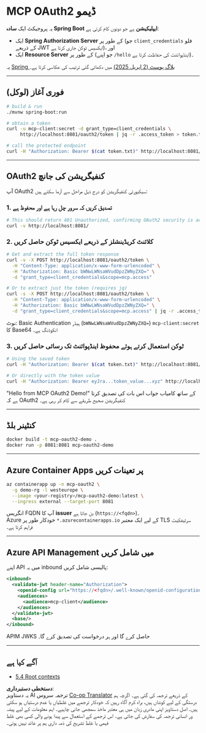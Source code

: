 <!--
CO_OP_TRANSLATOR_METADATA:
{
  "original_hash": "0a7083e660ca0d85fd6a947514c61993",
  "translation_date": "2025-07-14T00:40:01+00:00",
  "source_file": "05-AdvancedTopics/mcp-oauth2-demo/README.md",
  "language_code": "ur"
}
-->
# MCP OAuth2 ڈیمو

یہ پروجیکٹ ایک **سادہ Spring Boot ایپلیکیشن** ہے جو دونوں کام کرتی ہے:

* ایک **Spring Authorization Server** کے طور پر (جو `client_credentials` فلو کے ذریعے JWT ایکسیس ٹوکن جاری کرتا ہے)، اور  
* ایک **Resource Server** کے طور پر (جو اپنے `/hello` اینڈپوائنٹ کی حفاظت کرتا ہے)۔

یہ [Spring بلاگ پوسٹ (2 اپریل 2025)](https://spring.io/blog/2025/04/02/mcp-server-oauth2) میں دکھائی گئی ترتیب کی عکاسی کرتا ہے۔

---

## فوری آغاز (لوکل)

```bash
# build & run
./mvnw spring-boot:run

# obtain a token
curl -u mcp-client:secret -d grant_type=client_credentials \
     http://localhost:8081/oauth2/token | jq -r .access_token > token.txt

# call the protected endpoint
curl -H "Authorization: Bearer $(cat token.txt)" http://localhost:8081/hello
```

---

## OAuth2 کنفیگریشن کی جانچ

آپ OAuth2 سیکیورٹی کنفیگریشن کو درج ذیل مراحل سے آزما سکتے ہیں:

### 1. تصدیق کریں کہ سرور چل رہا ہے اور محفوظ ہے

```bash
# This should return 401 Unauthorized, confirming OAuth2 security is active
curl -v http://localhost:8081/
```

### 2. کلائنٹ کریڈینشلز کے ذریعے ایکسیس ٹوکن حاصل کریں

```bash
# Get and extract the full token response
curl -v -X POST http://localhost:8081/oauth2/token \
  -H "Content-Type: application/x-www-form-urlencoded" \
  -H "Authorization: Basic bWNwLWNsaWVudDpzZWNyZXQ=" \
  -d "grant_type=client_credentials&scope=mcp.access"

# Or to extract just the token (requires jq)
curl -s -X POST http://localhost:8081/oauth2/token \
  -H "Content-Type: application/x-www-form-urlencoded" \
  -H "Authorization: Basic bWNwLWNsaWVudDpzZWNyZXQ=" \
  -d "grant_type=client_credentials&scope=mcp.access" | jq -r .access_token > token.txt
```

نوٹ: Basic Authentication ہیڈر (`bWNwLWNsaWVudDpzZWNyZXQ=`) `mcp-client:secret` کا Base64 انکوڈنگ ہے۔

### 3. ٹوکن استعمال کرتے ہوئے محفوظ اینڈپوائنٹ تک رسائی حاصل کریں

```bash
# Using the saved token
curl -H "Authorization: Bearer $(cat token.txt)" http://localhost:8081/hello

# Or directly with the token value
curl -H "Authorization: Bearer eyJra...token_value...xyz" http://localhost:8081/hello
```

"Hello from MCP OAuth2 Demo!" کے ساتھ کامیاب جواب اس بات کی تصدیق کرتا ہے کہ OAuth2 کنفیگریشن صحیح طریقے سے کام کر رہی ہے۔

---

## کنٹینر بلڈ

```bash
docker build -t mcp-oauth2-demo .
docker run -p 8081:8081 mcp-oauth2-demo
```

---

## **Azure Container Apps** پر تعینات کریں

```bash
az containerapp up -n mcp-oauth2 \
  -g demo-rg -l westeurope \
  --image <your-registry>/mcp-oauth2-demo:latest \
  --ingress external --target-port 8081
```

انگریس FQDN آپ کا **issuer** بن جاتا ہے (`https://<fqdn>`)۔  
Azure خودکار طور پر `*.azurecontainerapps.io` کے لیے ایک معتبر TLS سرٹیفکیٹ فراہم کرتا ہے۔

---

## **Azure API Management** میں شامل کریں

اپنے API میں یہ inbound پالیسی شامل کریں:

```xml
<inbound>
  <validate-jwt header-name="Authorization">
    <openid-config url="https://<fqdn>/.well-known/openid-configuration"/>
    <audiences>
      <audience>mcp-client</audience>
    </audiences>
  </validate-jwt>
  <base/>
</inbound>
```

APIM JWKS حاصل کرے گا اور ہر درخواست کی تصدیق کرے گا۔

---

## آگے کیا ہے

- [5.4 Root contexts](../mcp-root-contexts/README.md)

**دستخطی دستبرداری**:  
یہ دستاویز AI ترجمہ سروس [Co-op Translator](https://github.com/Azure/co-op-translator) کے ذریعے ترجمہ کی گئی ہے۔ اگرچہ ہم درستگی کے لیے کوشاں ہیں، براہ کرم آگاہ رہیں کہ خودکار ترجمے میں غلطیاں یا عدم درستیاں ہو سکتی ہیں۔ اصل دستاویز اپنی مادری زبان میں ہی معتبر ماخذ سمجھی جانی چاہیے۔ اہم معلومات کے لیے پیشہ ور انسانی ترجمہ کی سفارش کی جاتی ہے۔ اس ترجمے کے استعمال سے پیدا ہونے والی کسی بھی غلط فہمی یا غلط تشریح کی ذمہ داری ہم پر عائد نہیں ہوتی۔